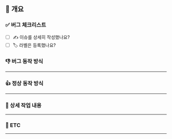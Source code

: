 ## 📑 개요

<!-- 개요에는 버그가 무엇인지 명확하고 간결하게 설명합니다! -->

<!-- 예시는 다음과 같습니다. -->
<!-- 회원 가입시 중복 가입 허용 -->
<!-- Assignees 에는 자신과 참여를 원 하시는 분을 선택하시면 됩니다! -->

### ✅ 버그 체크리스트

<!-- 우선 순위에 따라서 버그 관련 라벨을 등록해주세요 -->
<!-- 1. urgent : 지금 당장 수정해야함  -->
<!-- 2. high-priority : 지금 당장은 아니지만 빠르게 수정해야함  -->
<!-- 3. recommended-fix : 치명적인 버그는 아니지만 수정하면 좋음  -->

- [ ] ✍️️ 이슈를 상세히 작성했나요?
- [ ] 🏷️ 라벨은 등록했나요?

### 👎 버그 동작 방식

---

<!-- 버그 동작 방식을 재현하는 단계입니다. -->

<!-- 예시는 다음과 같습니다. -->
<!-- 1. 회원 가입을 요청합니다. -->
<!-- 2. 데이터를 작성한 뒤 서버로 보냅니다. -->
<!-- 3. 중복된 아이디 이지만 회원 가입에 성공하였습니다. -->

### 👍 정상 동작 방식

---

<!-- 정상적인 동작 방식을 적어주세요! -->

<!-- 예시는 다음과 같습니다. -->
<!-- 1. 회원 가입을 요청합니다. -->
<!-- 2. 데이터를 작성한 뒤 서버로 보냅니다. -->
<!-- 3. 서버에서 중복된 아이디 인지 확인을 합니다. -->
<!-- 4. 확인 결과 중복된 아이디로 회원 가입을 하여 예외 처리를 합니다. -->

### 🚀 상세 작업 내용

---

<!-- 상세 작업 내용에서는 어떠한 작업을 해야하는지 상세히 적어주세요! -->

<!-- 예시는 다음과 같습니다. -->
<!-- - 아이디 중복 검사 비즈니스 로직 수정 -->
<!-- - 중복일 경우 예외 처리 기능 수정 -->

### 📁 ETC

---

<!-- 이 곳에서는 관련 자료나 사진을 올여주세요! -->
<!-- 링크를 넣고 싶은 경우에는 MAC 에서는 커맨드 + K, Windows 에서는 컨트롤 + K를 누르면 [](url) 가 생성되는데 [] 안에는 원하시는 링크의 제목을 입력하고 () 안에는 URL을 
입력해주세요! -->
<!-- 사진 같은 경우에는 drag and drop 으로 사진을 추가할 수 있습니다! -->
